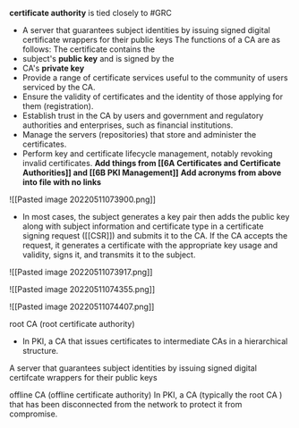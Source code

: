 **certificate authority** is tied closely to #GRC 
- A server that guarantees subject identities by issuing signed digital certificate wrappers for their public keys
The functions of a CA are as follows:
The certificate contains the 
- subject's **public key** and is signed by the 
- CA's **private key**
-   Provide a range of certificate services useful to the community of users serviced by the CA.
-   Ensure the validity of certificates and the identity of those applying for them (registration).
-   Establish trust in the CA by users and government and regulatory authorities and enterprises, such as financial institutions.
-   Manage the servers (repositories) that store and administer the certificates.
-   Perform key and certificate lifecycle management, notably revoking invalid certificates.
**Add things from [[6A Certificates and  Certificate Authorities]] and [[6B PKI Management]]**
**Add acronyms from above into file with no links**


![[Pasted image 20220511073900.png]]

- In most cases, the subject generates a key pair then adds the public key along with subject information and certificate type in a certificate signing request ([[CSR]]) and submits it to the CA. If the CA accepts the request, it generates a certificate with the appropriate key usage and validity, signs it, and transmits it to the subject.

![[Pasted image 20220511073917.png]]

![[Pasted image 20220511074355.png]]

![[Pasted image 20220511074407.png]]


root CA (root certificate authority)
- In PKI, a CA that issues certificates to intermediate CAs in a hierarchical structure.

A server that guarantees subject identities by issuing signed digital certifcate wrappers for their public keys

offline CA (offline certificate authority)
In PKI, a CA (typically the root CA ) that has been disconnected from the network to protect it from compromise.